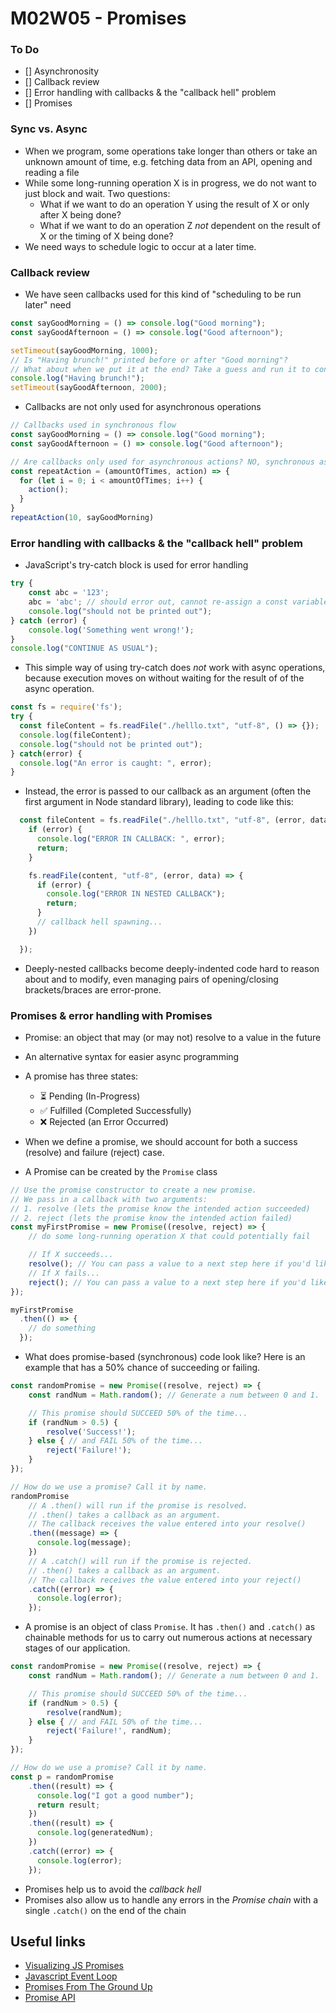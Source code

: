 # M02W05 - Promises
### To Do
- [] Asynchronosity
- [] Callback review
- [] Error handling with callbacks & the "callback hell" problem
- [] Promises

### Sync vs. Async
- When we program, some operations take longer than others or take an unknown amount of time, e.g. fetching data from an API, opening and reading a file
- While some long-running operation X is in progress, we do not want to just block and wait. Two questions:
  - What if we want to do an operation Y using the result of X or only after X being done?
  - What if we want to do an operation Z *not* dependent on the result of X or the timing of X being done?
- We need ways to schedule logic to occur at a later time.

### Callback review
- We have seen callbacks used for this kind of "scheduling to be run later" need
```js
const sayGoodMorning = () => console.log("Good morning");
const sayGoodAfternoon = () => console.log("Good afternoon");

setTimeout(sayGoodMorning, 1000);
// Is "Having brunch!" printed before or after "Good morning"?
// What about when we put it at the end? Take a guess and run it to confirm
console.log("Having brunch!");
setTimeout(sayGoodAfternoon, 2000);
```

- Callbacks are not only used for asynchronous operations
``` js
// Callbacks used in synchronous flow
const sayGoodMorning = () => console.log("Good morning");
const sayGoodAfternoon = () => console.log("Good afternoon");

// Are callbacks only used for asynchronous actions? NO, synchronous as well
const repeatAction = (amountOfTimes, action) => {
  for (let i = 0; i < amountOfTimes; i++) {
    action();
  }
}
repeatAction(10, sayGoodMorning)
```

### Error handling with callbacks & the "callback hell" problem
- JavaScript's try-catch block is used for error handling
``` js
try {
    const abc = '123';
    abc = 'abc'; // should error out, cannot re-assign a const variable a new value
    console.log("should not be printed out");
} catch (error) {
    console.log('Something went wrong!');
}
console.log("CONTINUE AS USUAL");
```

- This simple way of using try-catch does *not* work with async operations, because execution moves on without waiting for the result of of the async operation.
```js
const fs = require('fs');
try {
  const fileContent = fs.readFile("./helllo.txt", "utf-8", () => {});
  console.log(fileContent);
  console.log("should not be printed out");
} catch(error) {
  console.log("An error is caught: ", error);
}
```

- Instead, the error is passed to our callback as an argument (often the first argument in Node standard library), leading to code like this:
```js
  const fileContent = fs.readFile("./helllo.txt", "utf-8", (error, data) => {
    if (error) {
      console.log("ERROR IN CALLBACK: ", error);
      return;
    }

    fs.readFile(content, "utf-8", (error, data) => {
      if (error) {
        console.log("ERROR IN NESTED CALLBACK");
        return;
      }
      // callback hell spawning...
    })

  });
```

- Deeply-nested callbacks become deeply-indented code hard to reason about and to modify, even managing pairs of opening/closing brackets/braces are error-prone.

### Promises & error handling with Promises
- Promise: an object that may (or may not) resolve to a value in the future
- An alternative syntax for easier async programming
- A promise has three states:
  * ⏳ Pending  (In-Progress)
  * ✅ Fulfilled (Completed Successfully)
  * ❌ Rejected (an Error Occurred)
- When we define a promise, we should account for both a success (resolve) and failure (reject) case.

- A Promise can be created by the `Promise` class
``` js
// Use the promise constructor to create a new promise.
// We pass in a callback with two arguments:
// 1. resolve (lets the promise know the intended action succeeded)
// 2. reject (lets the promise know the intended action failed)
const myFirstPromise = new Promise((resolve, reject) => {
    // do some long-running operation X that could potentially fail

    // If X succeeds...
    resolve(); // You can pass a value to a next step here if you'd like.
    // If X fails...
    reject(); // You can pass a value to a next step here if you'd like.
});

myFirstPromise
  .then(() => {
    // do something
  });
```

- What does promise-based (synchronous) code look like? Here is an example that has a 50% chance of succeeding or failing.
```js
const randomPromise = new Promise((resolve, reject) => {
    const randNum = Math.random(); // Generate a num between 0 and 1.

    // This promise should SUCCEED 50% of the time...
    if (randNum > 0.5) {
        resolve('Success!');
    } else { // and FAIL 50% of the time...
        reject('Failure!');
    }
});

// How do we use a promise? Call it by name.
randomPromise
    // A .then() will run if the promise is resolved.
    // .then() takes a callback as an argument.
    // The callback receives the value entered into your resolve()
    .then((message) => {
      console.log(message);
    })
    // A .catch() will run if the promise is rejected.
    // .then() takes a callback as an argument.
    // The callback receives the value entered into your reject()
    .catch((error) => {
      console.log(error);
    });
```

- A promise is an object of class `Promise`. It has `.then()` and `.catch()` as chainable methods for us to carry out numerous actions at necessary stages of our application.
```js
const randomPromise = new Promise((resolve, reject) => {
    const randNum = Math.random(); // Generate a num between 0 and 1.

    // This promise should SUCCEED 50% of the time...
    if (randNum > 0.5) {
        resolve(randNum);
    } else { // and FAIL 50% of the time...
        reject('Failure!', randNum);
    }
});

// How do we use a promise? Call it by name.
const p = randomPromise
    .then((result) => {
      console.log("I got a good number");
      return result;
    })
    .then((result) => {
      console.log(generatedNum);
    })
    .catch((error) => {
      console.log(error);
    });
```

- Promises help us to avoid the _callback hell_
- Promises also allow us to handle any errors in the _Promise chain_ with a single `.catch()` on the end of the chain

## Useful links
- [Visualizing JS Promises](https://dev.to/lydiahallie/javascript-visualized-promises-async-await-5gke)
- [Javascript Event Loop](https://www.youtube.com/watch?v=eiC58R16hb8)
- [Promises From The Ground Up](https://www.joshwcomeau.com/javascript/promises/)
- [Promise API](https://javascript.info/promise-api)